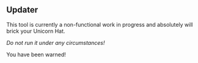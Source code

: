 Updater
-------

This tool is currently a non-functional work in progress and absolutely will brick your Unicorn Hat.

*Do not run it under any circumstances!*

You have been warned!
